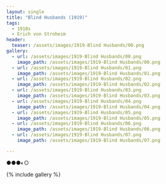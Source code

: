 ```yaml
---
layout: single
title: "Blind Husbands (1919)"
tags:
  - 1910s 
  - Erich von Stroheim
header:
  teaser: /assets/images/1919-Blind Husbands/00.png
gallery:
  - url: /assets/images/1919-Blind Husbands/00.png
    image_path: /assets/images/1919-Blind Husbands/00.png  
  - url: /assets/images/1919-Blind Husbands/01.png
    image_path: /assets/images/1919-Blind Husbands/01.png
  - url: /assets/images/1919-Blind Husbands/02.png
    image_path: /assets/images/1919-Blind Husbands/02.png
  - url: /assets/images/1919-Blind Husbands/03.png
    image_path: /assets/images/1919-Blind Husbands/03.png
  - url: /assets/images/1919-Blind Husbands/04.png
    image_path: /assets/images/1919-Blind Husbands/04.png
  - url: /assets/images/1919-Blind Husbands/05.png
    image_path: /assets/images/1919-Blind Husbands/05.png
  - url: /assets/images/1919-Blind Husbands/06.png
    image_path: /assets/images/1919-Blind Husbands/06.png
  - url: /assets/images/1919-Blind Husbands/07.png
    image_path: /assets/images/1919-Blind Husbands/07.png

---
```

●●●◐○

{% include gallery %}
